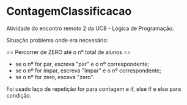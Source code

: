 # ContagemClassificacao
Atividade do encontro remoto 2 da UC8 - Lógica de Programação.

Situação problema onde era necessário:

== Percorrer de ZERO até o nº total de alunos ==

- se o nº for par, escreva "par" e o nº correspondente;
- se o nº for ímpar, escreva "ímpar" e o nº correspondente;
- se o nº for zero, esceva "zero".

Foi usado laço de repetição for para contagem e if, else if e else para condição.
